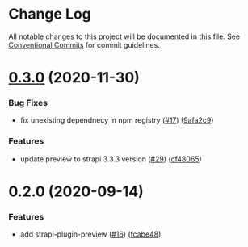 # Change Log

All notable changes to this project will be documented in this file.
See [Conventional Commits](https://conventionalcommits.org) for commit guidelines.

# [0.3.0](https://github.com/VirtusLab/strapi-molecules/compare/strapi-plugin-preview@0.2.0...strapi-plugin-preview@0.3.0) (2020-11-30)


### Bug Fixes

* fix unexisting dependnecy in npm registry ([#17](https://github.com/VirtusLab/strapi-molecules/issues/17)) ([9afa2c9](https://github.com/VirtusLab/strapi-molecules/commit/9afa2c97c52c9586e842ce54f2fda105b1fe274f))


### Features

* update preview to strapi 3.3.3 version ([#29](https://github.com/VirtusLab/strapi-molecules/issues/29)) ([cf48065](https://github.com/VirtusLab/strapi-molecules/commit/cf48065497a5f206191daefb21780343e3b8344c))





# 0.2.0 (2020-09-14)


### Features

* add strapi-plugin-preview ([#16](https://github.com/VirtusLab/strapi-molecules/issues/16)) ([fcabe48](https://github.com/VirtusLab/strapi-molecules/commit/fcabe488004560ae8b7ac58087b33d7378445253))
